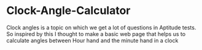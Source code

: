 # Clock-Angle-Calculator
 Clock angles is a topic on which we get a lot of questions in Aptitude tests.
So inspired by this I thought to make a basic web page that helps us to calculate angles between Hour hand and the minute hand in a clock